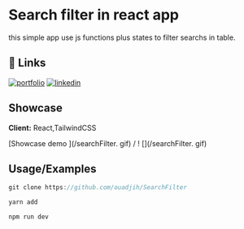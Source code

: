 # Search filter in react app

this simple app use js functions plus states to filter searchs in table.

## 🔗 Links

[![portfolio](https://img.shields.io/badge/my_portfolio-000?style=for-the-badge&logo=ko-fi&logoColor=white)](https://ouadjihboudraa.vercel.app/)
[![linkedin](https://img.shields.io/badge/linkedin-0A66C2?style=for-the-badge&logo=linkedin&logoColor=white)](https://www.google.com/url?sa=t&rct=j&q=&esrc=s&source=web&cd=&cad=rja&uact=8&ved=2ahUKEwjRvK_A7879AhX8TaQEHY1VBfkQFnoECA8QAQ&url=https%3A%2F%2Fdz.linkedin.com%2Fin%2Fouadjih-boudraa-b8618311a&usg=AOvVaw23y-0FdI6PcS9M1wuigzWu)

## Showcase

**Client:** React,TailwindCSS

[Showcase demo ](/searchFilter. gif) / ! [](/searchFilter. gif)

## Usage/Examples

```javascript
git clone https://github.com/ouadjih/SearchFilter
```

```javascript
yarn add 
```

```javascript
npm run dev
```
